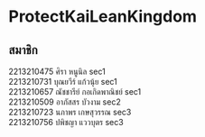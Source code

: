 # ProtectKaiLeanKingdom

## สมาชิก <br />
2213210475 ศิรา หนูนิล sec1 <br />
2213210731 บุณยวีร์ แก้วนุ้ย sec1 <br />
2213210657 ณัชชารีย์ กอเกิดพาณิชย์ sec1 <br />
2213210509 อาภัสสร บัวงาม sec2 <br />
2213210723 นภาพร เกษสุวรรณ sec3 <br />
2213210756 ปพิชญา แววบุตร sec3 <br />
